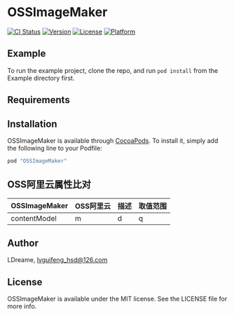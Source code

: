 # OSSImageMaker

[![CI Status](http://img.shields.io/travis/LDreame/OSSImageMaker.svg?style=flat)](https://travis-ci.org/LDreame/OSSImageMaker)
[![Version](https://img.shields.io/cocoapods/v/OSSImageMaker.svg?style=flat)](http://cocoapods.org/pods/OSSImageMaker)
[![License](https://img.shields.io/cocoapods/l/OSSImageMaker.svg?style=flat)](http://cocoapods.org/pods/OSSImageMaker)
[![Platform](https://img.shields.io/cocoapods/p/OSSImageMaker.svg?style=flat)](http://cocoapods.org/pods/OSSImageMaker)

## Example

To run the example project, clone the repo, and run `pod install` from the Example directory first.

## Requirements

## Installation

OSSImageMaker is available through [CocoaPods](http://cocoapods.org). To install
it, simply add the following line to your Podfile:

```ruby
pod "OSSImageMaker"
```
## OSS阿里云属性比对
<table>
  <thead>
    <tr>
      <th>OSSImageMaker</th>
      <th>OSS阿里云</th>
      <th>描述</th>
      <th>取值范围</th>
    </tr>
  </thead>
  <tbody>
    <tr>
      <td>contentModel</td>
      <td>m</td>
      <td>d</td>
      <td>q</td>
    </tr>
  </tbody>
</table>

## Author

LDreame, lvguifeng_hsd@126.com

## License

OSSImageMaker is available under the MIT license. See the LICENSE file for more info.

